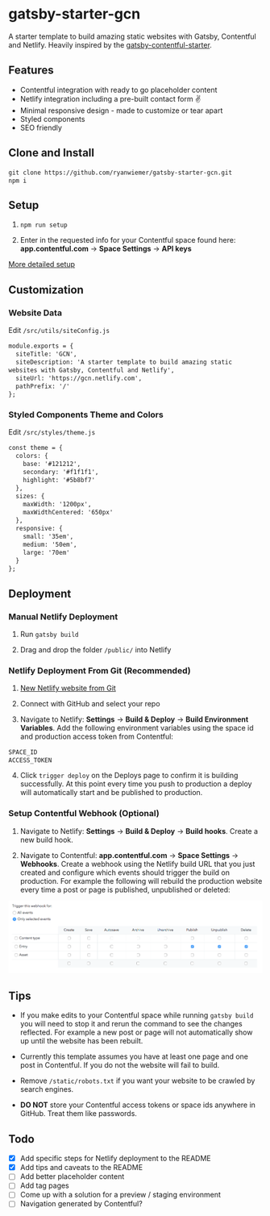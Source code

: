 # gatsby-starter-gcn
A starter template to build amazing static websites with Gatsby, Contentful and Netlify. Heavily inspired by the  [gatsby-contentful-starter](https://github.com/contentful-userland/gatsby-contentful-starter).

## Features
* Contentful integration with ready to go placeholder content
* Netlify integration including a pre-built contact form ✌️
* Minimal responsive design - made to customize or tear apart
* Styled components
* SEO friendly

## Clone and Install
```
git clone https://github.com/ryanwiemer/gatsby-starter-gcn.git
npm i
```

## Setup
1. `npm run setup`

2. Enter in the requested info for your Contentful space found here: **app.contentful.com** -> **Space Settings** -> **API keys**  

[More detailed setup](https://github.com/contentful-userland/gatsby-contentful-starter/blob/master/README.md#set-up-of-the-needed-content-model-and-create-a-configuration-file)

## Customization

### Website Data

Edit `/src/utils/siteConfig.js`

```
module.exports = {
  siteTitle: 'GCN',
  siteDescription: 'A starter template to build amazing static websites with Gatsby, Contentful and Netlify',
  siteUrl: 'https://gcn.netlify.com',
  pathPrefix: '/'
};
```

### Styled Components Theme and Colors

Edit `/src/styles/theme.js`

```
const theme = {
  colors: {
    base: '#121212',
    secondary: '#f1f1f1',
    highlight: '#5b8bf7'
  },
  sizes: {
    maxWidth: '1200px',
    maxWidthCentered: '650px'
  },
  responsive: {
    small: '35em',
    medium: '50em',
    large: '70em'
  }
};
```

## Deployment

### Manual Netlify Deployment

1. Run `gatsby build`

2. Drag and drop the folder `/public/` into Netlify



### Netlify Deployment From Git (Recommended)

1. [New Netlify website from Git](https://app.netlify.com/start)

2. Connect with GitHub and select your repo

3. Navigate to Netlify: **Settings** -> **Build & Deploy** -> **Build Environment Variables**. Add the following environment variables using the space id and production access token from Contentful:
```
SPACE_ID
ACCESS_TOKEN
```

4. Click `trigger deploy` on the Deploys page to confirm it is building successfully. At this point every time you push to production a deploy will automatically start and be published to production.


### Setup Contentful Webhook (Optional)

1. Navigate to Netlify:
**Settings** -> **Build & Deploy** -> **Build hooks**.
Create a new build hook.

2. Navigate to Contentful:
 **app.contentful.com** -> **Space Settings** -> **Webhooks**. Create a webhook using the Netlify build URL that you just created
 and configure which events should trigger the build on production. For example the following will rebuild the production website every time a post or page is published, unpublished or deleted:

![](contentful-webhook-selected-events.png)

## Tips
* If you make edits to your Contentful space while running `gatsby build` you will need to stop it and rerun the command to see the changes reflected. For example a new post or page will not automatically show up until the website has been rebuilt.

* Currently this template assumes you have at least one page and one post in Contentful. If you do not the website will fail to build.

* Remove `/static/robots.txt` if you want your website to be crawled by search engines.

* **DO NOT** store your Contentful access tokens or space ids anywhere in GitHub. Treat them like passwords.

## Todo
- [x] Add specific steps for Netlify deployment to the README
- [x] Add tips and caveats to the README
- [ ] Add better placeholder content
- [ ] Add tag pages
- [ ] Come up with a solution for a preview / staging environment
- [ ] Navigation generated by Contentful?
